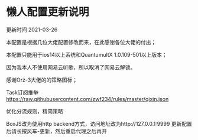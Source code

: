 # 懒人配置更新说明

更新时间 2021-03-26

本配置是根据几位大佬配置修改而来，在此感谢各位大佬的付出；

本配置只能用于ios14以上系统和QuantumultX 1.0.109-501以上版本；

因为我本人不使用网易云听歌，所以取消了网易云解锁。

感谢Orz-3大佬的的策略图标；

Task订阅推举  https://raw.githubusercontent.com/zwf234/rules/master/qixin.json

优化分流规则，精简策略

BoxJS改为使用http backend方式，访问地址改为http://127.0.0.1:9999   更新配置后请长按风车-更新，然后重启代理之后再开 
